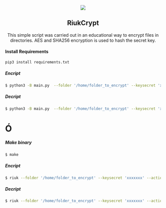 


<div style="text-align: center"> 

<img src="assets/riuk.png">

## RiukCrypt
This simple script was carried out in an educational way to encrypt files in directories.
AES and SHA256 encryption is used to hash the secret key.
</div>

#### Install Requirements
```bash
pip3 install requirements.txt
```


##### Encript
```bash
$ python3 -B main.py  --folder '/home/folder_to_encrypt' --keysecret 'xxxxxxx' --action encrypt -e "jpeg|pdf"
```

##### Decript
```bash
$ python3 -B main.py  --folder '/home/folder_to_encrypt' --keysecret 'xxxxxxx' --action decrypt
```

# Ó

##### Make binary
```bash
$ make  
```

##### Encript
```bash
$ riuk --folder '/home/folder_to_encrypt' --keysecret 'xxxxxxx' --action encrypt -e "jpeg|pdf"
```

##### Decript
```bash
$ riuk --folder '/home/folder_to_encrypt' --keysecret 'xxxxxxx' --action decrypt
```